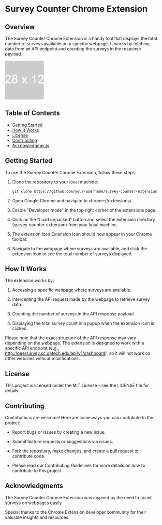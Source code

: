 # Survey Counter Chrome Extension

## Overview

The Survey Counter Chrome Extension is a handy tool that displays the total number of surveys available on a specific webpage. It works by fetching data from an API endpoint and counting the surveys in the response payload.

![Extension Icon](images/icon128.png)

## Table of Contents

- [Getting Started](#getting-started)
- [How It Works](#how-it-works)
- [License](#license)
- [Contributing](#contributing)
- [Acknowledgments](#acknowledgments)

## Getting Started

To use the Survey Counter Chrome Extension, follow these steps:

1. Clone the repository to your local machine:

   ```bash
   git clone https://github.com/your-username/survey-counter-extension.git
2. Open Google Chrome and navigate to chrome://extensions/.

3. Enable "Developer mode" in the top right corner of the extensions page.

4. Click on the "Load unpacked" button and select the extension directory (survey-counter-extension) from your local machine.

5. The extension icon Extension Icon should now appear in your Chrome toolbar.

6. Navigate to the webpage where surveys are available, and click the extension icon to see the total number of surveys displayed.

## How It Works
The extension works by:

1. Accessing a specific webpage where surveys are available.

2. Intercepting the API request made by the webpage to retrieve survey data.

3. Counting the number of surveys in the API response payload.

4. Displaying the total survey count in a popup when the extension icon is clicked.

Please note that the exact structure of the API response may vary depending on the webpage. The extension is designed to work with a specific API endpoint (e.g., http://peersurvey.cc.gatech.edu/api/v1/dashboard), so it will not work on other websites without modifications.

## License
This project is licensed under the MIT License - see the LICENSE file for details.

## Contributing
Contributions are welcome! Here are some ways you can contribute to the project:

- Report bugs or issues by creating a new issue.

- Submit feature requests or suggestions via issues.

- Fork the repository, make changes, and create a pull request to contribute code.

- Please read our Contributing Guidelines for more details on how to contribute to this project.

## Acknowledgments
The Survey Counter Chrome Extension was inspired by the need to count surveys on webpages easily.

Special thanks to the Chrome Extension developer community for their valuable insights and resources.